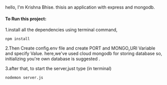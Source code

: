 hello,
I'm Krishna Bhise. thisis an application with express and mongodb.

#### To Run this project:
1.install all the dependencies using terminal command,
```
npm install
```

2.Then Create config.env file and create PORT and MONGO_URI Variable and specify Value.
   here,we've used cloud mongodb for storing database
   so, initializing you're own database is suggested .

3.after that, to start the server,just type (in terminal)

```
nodemon server.js  
```


